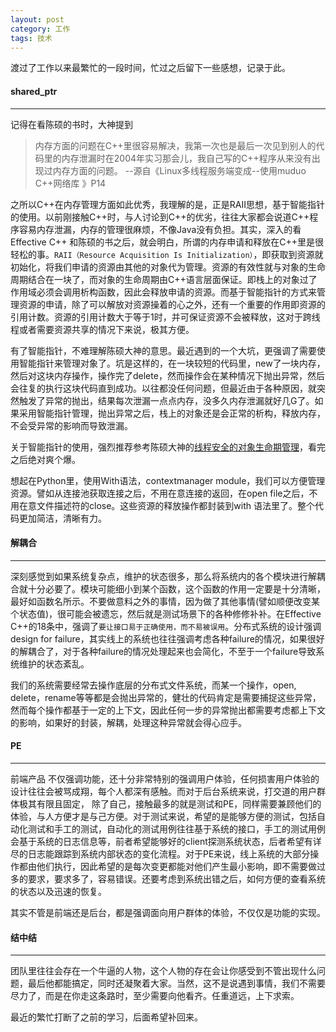 ```yaml
---
layout: post
category: 工作
tags: 技术
---
```


渡过了工作以来最繁忙的一段时间，忙过之后留下一些感想，记录于此。

#### shared_ptr
---------------

记得在看陈硕的书时，大神提到

> 内存方面的问题在C++里很容易解决，我第一次也是最后一次见到别人的代码里的内存泄漏时在2004年实习那会儿，我自己写的C++程序从来没有出现过内存方面的问题。 --源自《Linux多线程服务端变成--使用muduo C++网络库 》P14

之所以C++在内存管理方面如此优秀，我理解的是，正是RAII思想，基于智能指针的使用。以前刚接触C++时，与人讨论到C++的优劣，往往大家都会说道C++程序容易内存泄漏，内存的管理很麻烦，不像Java没有负担。其实，深入的看Effective C++ 和陈硕的书之后，就会明白，所谓的内存申请和释放在C++里是很轻松的事。`RAII（Resource Acquisition Is Initialization）`，即获取到资源就初始化，将我们申请的资源由其他的对象代为管理。资源的有效性就与对象的生命周期结合在一块了，而对象的生命周期由C++语言层面保证。即栈上的对象过了作用域必须会调用析构函数，因此会释放申请的资源。而基于智能指针的方式来管理资源的申请，除了可以解放对资源操着的心之外，还有一个重要的作用即资源的引用计数。资源的引用计数大于等于1时，并可保证资源不会被释放，这对于跨线程或者需要资源共享的情况下来说，极其方便。

有了智能指针，不难理解陈硕大神的意思。最近遇到的一个大坑，更强调了需要使用智能指针来管理对象了。坑是这样的，在一块较短的代码里，new了一块内存，然后对这块内存操作，操作完了delete，然而操作会在某种情况下抛出异常，然后会往复的执行这块代码直到成功。以往都没任何问题，但最近由于各种原因，就突然触发了异常的抛出，结果每次泄漏一点点内存，没多久内存泄漏就好几G了。如果采用智能指针管理，抛出异常之后，栈上的对象还是会正常的析构，释放内存，不会受异常的影响而导致泄漏。

 关于智能指针的使用，强烈推荐参考陈硕大神的[线程安全的对象生命期管理](https://cloud.github.com/downloads/chenshuo/documents/chap1.pdf)，看完之后绝对爽个爆。

想起在Python里，使用With语法，contextmanager module，我们可以方便管理资源。譬如从连接池获取连接之后，不用在意连接的返回，在open file之后，不用在意文件描述符的close。这些资源的释放操作都封装到with 语法里了。整个代码更加简洁，清晰有力。

#### 解耦合
----------------

深刻感觉到如果系统复杂点，维护的状态很多，那么将系统内的各个模块进行解耦合就十分必要了。模块可能细小到某个函数，这个函数的作用一定要是十分清晰，最好如函数名所示。不要做意料之外的事情，因为做了其他事情(譬如顺便改变某个状态值)，很可能会被遗忘，然后就是测试场景下的各种修修补补。在Effective C++的18条中，强调了`要让接口易于正确使用，而不易被误用`。分布式系统的设计强调design for failure，其实线上的系统也往往强调考虑各种failure的情况，如果很好的解耦合了，对于各种failure的情况处理起来也会简化，不至于一个failure导致系统维护的状态紊乱。

我们的系统需要经常去操作底层的分布式文件系统，而某一个操作，open, delete，rename等等都是会抛出异常的，健壮的代码肯定是需要捕捉这些异常，然而每个操作都基于一定的上下文，因此任何一步的异常抛出都需要考虑都上下文的影响，如果好的封装，解耦，处理这种异常就会得心应手。

#### PE
----------------

前端产品 不仅强调功能，还十分非常特别的强调用户体验，任何损害用户体验的设计往往会被骂成翔，每个人都深有感触。而对于后台系统来说，打交道的用户群体极其有限且固定， 除了自己，接触最多的就是测试和PE，同样需要兼顾他们的体验，与人方便才是与己方便。对于测试来说，希望的是能够方便的测试，包括自动化测试和手工的测试，自动化的测试用例往往基于系统的接口，手工的测试用例会基于系统的日志信息等，前者希望能够好的client探测系统状态，后者希望有详尽的日志能跟踪到系统内部状态的变化流程。对于PE来说，线上系统的大部分操作都由他们执行，因此希望的是每次变更都能对他们产生最小影响，即不需要做过多的要求，要求多了，容易错误。还要考虑到系统出错之后，如何方便的查看系统的状态以及迅速的恢复。

其实不管是前端还是后台，都是强调面向用户群体的体验，不仅仅是功能的实现。

#### 结中结
-----------------

团队里往往会存在一个牛逼的人物，这个人物的存在会让你感受到不管出现什么问题，最后他都能搞定，同时还凝聚着大家。当然，这不是说遇到事情，我们不需要尽力了，而是在你走这条路时，至少需要向他看齐。任重道远，上下求索。

最近的繁忙打断了之前的学习，后面希望补回来。
